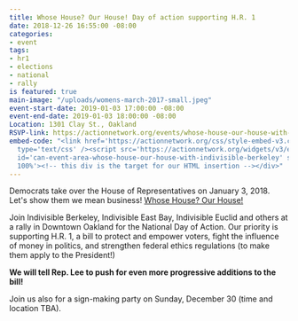 ```yaml
---
title: Whose House? Our House! Day of action supporting H.R. 1
date: 2018-12-26 16:55:00 -08:00
categories:
- event
tags:
- hr1
- elections
- national
- rally
is featured: true
main-image: "/uploads/womens-march-2017-small.jpeg"
event-start-date: 2019-01-03 17:00:00 -08:00
event-end-date: 2019-01-03 18:00:00 -08:00
Location: 1301 Clay St., Oakland
RSVP-link: https://actionnetwork.org/events/whose-house-our-house-with-indivisible-berkeley
embed-code: "<link href='https://actionnetwork.org/css/style-embed-v3.css' rel='stylesheet'
  type='text/css' /><script src='https://actionnetwork.org/widgets/v3/event/whose-house-our-house-with-indivisible-berkeley?format=js&source=widget'></script><div
  id='can-event-area-whose-house-our-house-with-indivisible-berkeley' style='width:
  100%'><!-- this div is the target for our HTML insertion --></div>"
---
```


Democrats take over the House of Representatives on January 3, 2018. Let's show them we mean business! [Whose House? Our House!](https://indivisible.org/resource/hr-1-strengthening-our-democracy)

Join Indivisible Berkeley, Indivisible East Bay, Indivisible Euclid and others at a rally in Downtown Oakland for the National Day of Action. Our priority is supporting H.R. 1, a bill to protect and empower voters, fight the influence of money in politics, and strengthen federal ethics regulations (to make them apply to the President!)

**We will tell Rep. Lee to push for even more progressive additions to the bill!**

Join us also for a sign-making party on Sunday, December 30 (time and location TBA).